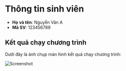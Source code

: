 # Thông tin sinh viên

- **Họ và tên**: Nguyễn Văn A
- **Mã SV**: 123456789

## Kết quả chạy chương trình

Dưới đây là ảnh chụp màn hình kết quả chạy chương trình:

![Screenshot](![image](https://github.com/user-attachments/assets/c736976e-20ca-455f-9f10-a992a81156e1))
